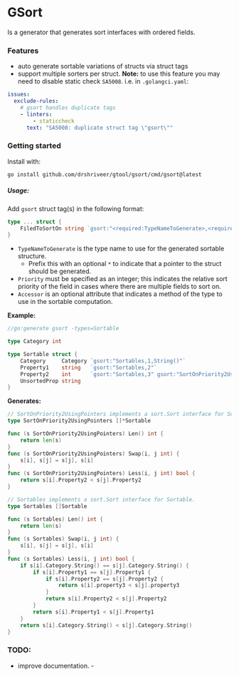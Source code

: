 GSort
=====

Is a generator that generates sort interfaces with ordered fields.

### Features

-	auto generate sortable variations of structs via struct tags
-	support multiple sorters per struct. **Note:** to use this feature you may need to disable static check `SA5008`. i.e. in `.golangci.yaml`:

```yaml
issues:
  exclude-rules:
    # gsort handles duplicate tags
    - linters:
        - staticcheck
      text: "SA5008: duplicate struct tag \"gsort\""
```

### Getting started

Install with:

```bash
go install github.com/drshriveer/gtool/gsort/cmd/gsort@latest
```

##### Usage:

Add `gsort` struct tag(s) in the following format:

```go
type ... struct {
    FiledToSortOn string `gsort:"<required:TypeNameToGenerate>,<required:Priority>,<optional:Accessor>"`
}
```

-	`TypeNameToGenerate` is the type name to use for the generated sortable structure.
	-	Prefix this with an optional `*` to indicate that a pointer to the struct should be generated.
-	`Priority` must be specified as an integer; this indicates the relative sort priority of the field in cases where there are multiple fields to sort on.
-	`Accessor` is an optional attribute that indicates a method of the type to use in the sortable computation.

**Example:**

```go
//go:generate gsort -types=Sortable

type Category int

type Sortable struct {
	Category     Category `gsort:"Sortables,1,String()"`
	Property1    string   `gsort:"Sortables,2"`
	Property2    int      `gsort:"Sortables,3" gsort:"SortOnPriority2UsingPointers,1"`
	UnsortedProp string
}

```

**Generates:**

```go
// SortOnPriority2UsingPointers implements a sort.Sort interface for Sortable.
type SortOnPriority2UsingPointers []*Sortable

func (s SortOnPriority2UsingPointers) Len() int {
	return len(s)
}
func (s SortOnPriority2UsingPointers) Swap(i, j int) {
	s[i], s[j] = s[j], s[i]
}
func (s SortOnPriority2UsingPointers) Less(i, j int) bool {
	return s[i].Property2 < s[j].Property2
}

// Sortables implements a sort.Sort interface for Sortable.
type Sortables []Sortable

func (s Sortables) Len() int {
	return len(s)
}
func (s Sortables) Swap(i, j int) {
	s[i], s[j] = s[j], s[i]
}
func (s Sortables) Less(i, j int) bool {
	if s[i].Category.String() == s[j].Category.String() {
		if s[i].Property1 == s[j].Property1 {
			if s[i].Property2 == s[j].Property2 {
				return s[i].property3 < s[j].property3
			}
			return s[i].Property2 < s[j].Property2
		}
		return s[i].Property1 < s[j].Property1
	}
	return s[i].Category.String() < s[j].Category.String()
}

```

### TODO:

-	improve documentation. -

